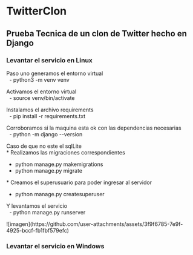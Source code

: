 <h1>TwitterClon</h1>
<h2>Prueba Tecnica de un clon de Twitter hecho en Django</h2>
<h3>Levantar el servicio en Linux</h3>
<p>Paso uno generamos el entorno virtual<br>
 &nbsp;	- python3 -m venv venv</p>
<p>Activamos el entorno virtual<br>
 &nbsp; - source venv/bin/activate</p>
<p>Instalamos el archivo requirements<br>
 &nbsp;	- pip install -r requirements.txt</p>
<p>Corroboramos si la maquina esta ok con las dependencias necesarias<br>
 &nbsp;	- python -m django --version</p>
<p>Caso de que no este el sqlLite<br>
  * Realizamos las migraciones correspondientes
  <ul>
    <li>python manage.py makemigrations</li>
    <li>python manage.py migrate</li>
  </ul>
	* Creamos el superusuario para poder ingresar al servidor
 <ul>
    <li>python manage.py createsuperuser</li>
  </ul>
		 </p>
<p>Y levantamos el servicio<br>
 &nbsp;	- python manage.py runserver</p>
  ![imagen](https://github.com/user-attachments/assets/3f9f6785-7e9f-4925-bccf-fb1fbf579efc)
<h3>Levantar el servicio en Windows</h3>
